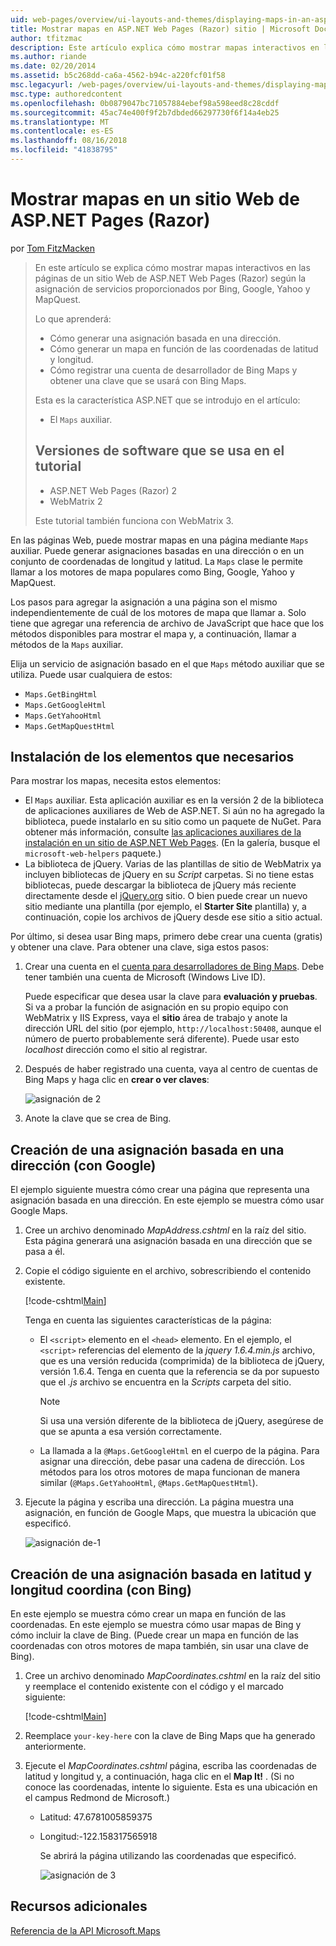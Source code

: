 ```yaml
---
uid: web-pages/overview/ui-layouts-and-themes/displaying-maps-in-an-aspnet-web-pages-site
title: Mostrar mapas en ASP.NET Web Pages (Razor) sitio | Microsoft Docs
author: tfitzmac
description: Este artículo explica cómo mostrar mapas interactivos en las páginas de un sitio Web de ASP.NET Web Pages (Razor) según la asignación de servicios proporcionados por Bing, Google, Ma...
ms.author: riande
ms.date: 02/20/2014
ms.assetid: b5c268dd-ca6a-4562-b94c-a220fcf01f58
msc.legacyurl: /web-pages/overview/ui-layouts-and-themes/displaying-maps-in-an-aspnet-web-pages-site
msc.type: authoredcontent
ms.openlocfilehash: 0b0879047bc71057884ebef98a598eed8c28cddf
ms.sourcegitcommit: 45ac74e400f9f2b7dbded66297730f6f14a4eb25
ms.translationtype: MT
ms.contentlocale: es-ES
ms.lasthandoff: 08/16/2018
ms.locfileid: "41838795"
---
```

<a name="displaying-maps-in-an-aspnet-web-pages-razor-site"></a>Mostrar mapas en un sitio Web de ASP.NET Pages (Razor)
====================
por [Tom FitzMacken](https://github.com/tfitzmac)

> En este artículo se explica cómo mostrar mapas interactivos en las páginas de un sitio Web de ASP.NET Web Pages (Razor) según la asignación de servicios proporcionados por Bing, Google, Yahoo y MapQuest.
> 
> Lo que aprenderá:
> 
> - Cómo generar una asignación basada en una dirección.
> - Cómo generar un mapa en función de las coordenadas de latitud y longitud.
> - Cómo registrar una cuenta de desarrollador de Bing Maps y obtener una clave que se usará con Bing Maps.
> 
> Esta es la característica ASP.NET que se introdujo en el artículo:
> 
> - El `Maps` auxiliar.
>   
> 
> ## <a name="software-versions-used-in-the-tutorial"></a>Versiones de software que se usa en el tutorial
> 
> 
> - ASP.NET Web Pages (Razor) 2
> - WebMatrix 2
>   
> 
> Este tutorial también funciona con WebMatrix 3.


En las páginas Web, puede mostrar mapas en una página mediante `Maps` auxiliar. Puede generar asignaciones basadas en una dirección o en un conjunto de coordenadas de longitud y latitud. La `Maps` clase le permite llamar a los motores de mapa populares como Bing, Google, Yahoo y MapQuest.

Los pasos para agregar la asignación a una página son el mismo independientemente de cuál de los motores de mapa que llamar a. Solo tiene que agregar una referencia de archivo de JavaScript que hace que los métodos disponibles para mostrar el mapa y, a continuación, llamar a métodos de la `Maps` auxiliar.

Elija un servicio de asignación basado en el que `Maps` método auxiliar que se utiliza. Puede usar cualquiera de estos:

- `Maps.GetBingHtml`
- `Maps.GetGoogleHtml`
- `Maps.GetYahooHtml`
- `Maps.GetMapQuestHtml`

## <a name="installing-the-pieces-you-need"></a>Instalación de los elementos que necesarios

Para mostrar los mapas, necesita estos elementos:

- El `Maps` auxiliar. Esta aplicación auxiliar es en la versión 2 de la biblioteca de aplicaciones auxiliares de Web de ASP.NET. Si aún no ha agregado la biblioteca, puede instalarlo en su sitio como un paquete de NuGet. Para obtener más información, consulte [las aplicaciones auxiliares de la instalación en un sitio de ASP.NET Web Pages](https://go.microsoft.com/fwlink/?LinkId=252372). (En la galería, busque el `microsoft-web-helpers` paquete.)
- La biblioteca de jQuery. Varias de las plantillas de sitio de WebMatrix ya incluyen bibliotecas de jQuery en su *Script* carpetas. Si no tiene estas bibliotecas, puede descargar la biblioteca de jQuery más reciente directamente desde el [jQuery.org](http://jQuery.org) sitio. O bien puede crear un nuevo sitio mediante una plantilla (por ejemplo, el **Starter Site** plantilla) y, a continuación, copie los archivos de jQuery desde ese sitio a sitio actual.

Por último, si desea usar Bing maps, primero debe crear una cuenta (gratis) y obtener una clave. Para obtener una clave, siga estos pasos:

1. Crear una cuenta en el [cuenta para desarrolladores de Bing Maps](https://www.microsoft.com/maps/developers/web.aspx). Debe tener también una cuenta de Microsoft (Windows Live ID).

    Puede especificar que desea usar la clave para **evaluación y pruebas**. Si va a probar la función de asignación en su propio equipo con WebMatrix y IIS Express, vaya el **sitio** área de trabajo y anote la dirección URL del sitio (por ejemplo, `http://localhost:50408`, aunque el número de puerto probablemente será diferente). Puede usar esto *localhost* dirección como el sitio al registrar.
2. Después de haber registrado una cuenta, vaya al centro de cuentas de Bing Maps y haga clic en **crear o ver claves**:

    ![asignación de 2](displaying-maps-in-an-aspnet-web-pages-site/_static/image1.png)
3. Anote la clave que se crea de Bing.

## <a name="creating-a-map-based-on-an-address-using-google"></a>Creación de una asignación basada en una dirección (con Google)

El ejemplo siguiente muestra cómo crear una página que representa una asignación basada en una dirección. En este ejemplo se muestra cómo usar Google Maps.

1. Cree un archivo denominado *MapAddress.cshtml* en la raíz del sitio. Esta página generará una asignación basada en una dirección que se pasa a él.
2. Copie el código siguiente en el archivo, sobrescribiendo el contenido existente.

    [!code-cshtml[Main](displaying-maps-in-an-aspnet-web-pages-site/samples/sample1.cshtml)]

    Tenga en cuenta las siguientes características de la página:

    - El `<script>` elemento en el `<head>` elemento. En el ejemplo, el `<script>` referencias del elemento de la *jquery 1.6.4.min.js* archivo, que es una versión reducida (comprimida) de la biblioteca de jQuery, versión 1.6.4. Tenga en cuenta que la referencia se da por supuesto que el *.js* archivo se encuentra en la *Scripts* carpeta del sitio. 

        > [!NOTE]
        > Si usa una versión diferente de la biblioteca de jQuery, asegúrese de que se apunta a esa versión correctamente.
    - La llamada a la `@Maps.GetGoogleHtml` en el cuerpo de la página. Para asignar una dirección, debe pasar una cadena de dirección. Los métodos para los otros motores de mapa funcionan de manera similar (`@Maps.GetYahooHtml`, `@Maps.GetMapQuestHtml`).
3. Ejecute la página y escriba una dirección. La página muestra una asignación, en función de Google Maps, que muestra la ubicación que especificó.

     ![asignación de-1](displaying-maps-in-an-aspnet-web-pages-site/_static/image2.png)

## <a name="creating-a-map-based-on-latitude-and-longitude-coordinates-using-bing"></a>Creación de una asignación basada en latitud y longitud coordina (con Bing)

En este ejemplo se muestra cómo crear un mapa en función de las coordenadas. En este ejemplo se muestra cómo usar mapas de Bing y cómo incluir la clave de Bing. (Puede crear un mapa en función de las coordenadas con otros motores de mapa también, sin usar una clave de Bing).

1. Cree un archivo denominado *MapCoordinates.cshtml* en la raíz del sitio y reemplace el contenido existente con el código y el marcado siguiente:

    [!code-cshtml[Main](displaying-maps-in-an-aspnet-web-pages-site/samples/sample2.cshtml)]
2. Reemplace `your-key-here` con la clave de Bing Maps que ha generado anteriormente.
3. Ejecute el *MapCoordinates.cshtml* página, escriba las coordenadas de latitud y longitud y, a continuación, haga clic en el **Map It!** . (Si no conoce las coordenadas, intente lo siguiente. Esta es una ubicación en el campus Redmond de Microsoft.)

   - Latitud: 47.6781005859375
   - Longitud:-122.158317565918

     Se abrirá la página utilizando las coordenadas que especificó.

     ![asignación de 3](displaying-maps-in-an-aspnet-web-pages-site/_static/image3.png)

<a id="Additional_Resources"></a>
## <a name="additional-resources"></a>Recursos adicionales


[Referencia de la API Microsoft.Maps](https://msdn.microsoft.com/library/gg427611.aspx)
